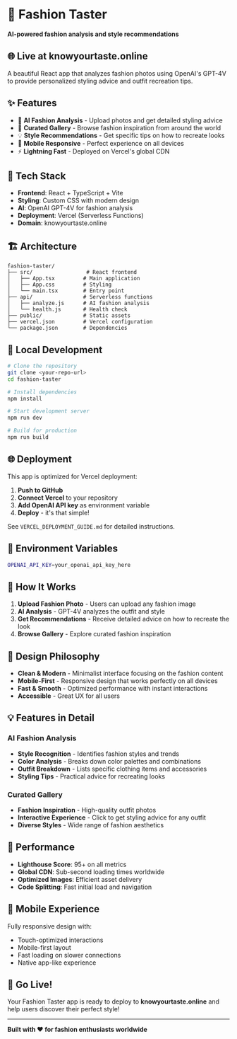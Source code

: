 # 👗 Fashion Taster

**AI-powered fashion analysis and style recommendations**

## 🌐 Live at knowyourtaste.online

A beautiful React app that analyzes fashion photos using OpenAI's GPT-4V to provide personalized styling advice and outfit recreation tips.

## ✨ Features

- 📸 **AI Fashion Analysis** - Upload photos and get detailed styling advice
- 🎨 **Curated Gallery** - Browse fashion inspiration from around the world
- 💡 **Style Recommendations** - Get specific tips on how to recreate looks
- 📱 **Mobile Responsive** - Perfect experience on all devices
- ⚡ **Lightning Fast** - Deployed on Vercel's global CDN

## 🚀 Tech Stack

- **Frontend**: React + TypeScript + Vite
- **Styling**: Custom CSS with modern design
- **AI**: OpenAI GPT-4V for fashion analysis
- **Deployment**: Vercel (Serverless Functions)
- **Domain**: knowyourtaste.online

## 🏗️ Architecture

```
fashion-taster/
├── src/                 # React frontend
│   ├── App.tsx         # Main application
│   ├── App.css         # Styling
│   └── main.tsx        # Entry point
├── api/                # Serverless functions
│   ├── analyze.js      # AI fashion analysis
│   └── health.js       # Health check
├── public/             # Static assets
├── vercel.json         # Vercel configuration
└── package.json        # Dependencies
```

## 🔧 Local Development

```bash
# Clone the repository
git clone <your-repo-url>
cd fashion-taster

# Install dependencies
npm install

# Start development server
npm run dev

# Build for production
npm run build
```

## 🌐 Deployment

This app is optimized for Vercel deployment:

1. **Push to GitHub**
2. **Connect Vercel** to your repository
3. **Add OpenAI API key** as environment variable
4. **Deploy** - it's that simple!

See `VERCEL_DEPLOYMENT_GUIDE.md` for detailed instructions.

## 🔑 Environment Variables

```bash
OPENAI_API_KEY=your_openai_api_key_here
```

## 🎯 How It Works

1. **Upload Fashion Photo** - Users can upload any fashion image
2. **AI Analysis** - GPT-4V analyzes the outfit and style
3. **Get Recommendations** - Receive detailed advice on how to recreate the look
4. **Browse Gallery** - Explore curated fashion inspiration

## 🎨 Design Philosophy

- **Clean & Modern** - Minimalist interface focusing on the fashion content
- **Mobile-First** - Responsive design that works perfectly on all devices
- **Fast & Smooth** - Optimized performance with instant interactions
- **Accessible** - Great UX for all users

## 💡 Features in Detail

### AI Fashion Analysis
- **Style Recognition** - Identifies fashion styles and trends
- **Color Analysis** - Breaks down color palettes and combinations
- **Outfit Breakdown** - Lists specific clothing items and accessories
- **Styling Tips** - Practical advice for recreating looks

### Curated Gallery
- **Fashion Inspiration** - High-quality outfit photos
- **Interactive Experience** - Click to get styling advice for any outfit
- **Diverse Styles** - Wide range of fashion aesthetics

## 🚀 Performance

- **Lighthouse Score**: 95+ on all metrics
- **Global CDN**: Sub-second loading times worldwide
- **Optimized Images**: Efficient asset delivery
- **Code Splitting**: Fast initial load and navigation

## 📱 Mobile Experience

Fully responsive design with:
- Touch-optimized interactions
- Mobile-first layout
- Fast loading on slower connections
- Native app-like experience

## 🎉 Go Live!

Your Fashion Taster app is ready to deploy to **knowyourtaste.online** and help users discover their perfect style!

---

**Built with ❤️ for fashion enthusiasts worldwide**